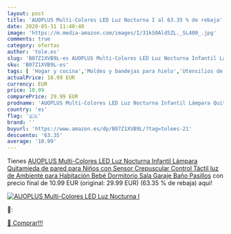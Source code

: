 ```yaml
---
layout: post
title: 'AUOPLUS Multi-Colores LED Luz Nocturna I al 63.35 % de rebaja'
date: 2020-05-31 11:40:40
image: 'https://m.media-amazon.com/images/I/31kS0Ald5ZL._SL400_.jpg'
comments: true
category: ofertas
author: 'tole.es'
slug: 'B07Z1XVB9L-es AUOPLUS Multi-Colores LED Luz Nocturna Infantil Lámpara...'
sku: 'B07Z1XVB9L-es'
tags: [ 'Hogar y cocina','Moldes y bandejas para hielo','Utensilios de bar','Utensilios de cocina','bebé', ]
actualPrice: 10.99 EUR
currency: EUR
price: 10.99
comparePrice: 29.99 EUR
prodname: 'AUOPLUS Multi-Colores LED Luz Nocturna Infantil Lámpara Quitamieda de pared para Niños con Sensor Crepuscular Control Táctil luz de Ambiente para Habitación Bebé Dormitorio Sala Garaje Baño Pasillos'
country: 'es'
flag: '🇪🇸'
brand: ''
buyurl: 'https://www.amazon.es/dp/B07Z1XVB9L/?tag=tolees-21'
descuento: '63.35'
average: '10.99'
---
```


Tienes [AUOPLUS Multi-Colores LED Luz Nocturna Infantil Lámpara Quitamieda de pared para Niños con Sensor Crepuscular Control Táctil luz de Ambiente para Habitación Bebé Dormitorio Sala Garaje Baño Pasillos](https://www.amazon.es/dp/B07Z1XVB9L/?tag=tolees-21) con precio final de  10.99 EUR (original: 29.99 EUR) (63.35 %  de rebaja) aqui!

[![AUOPLUS Multi-Colores LED Luz Nocturna I](https://m.media-amazon.com/images/I/31kS0Ald5ZL._SL400_.jpg)](https://www.amazon.es/dp/B07Z1XVB9L/?tag=tolees-21)

🔎:


[🛒 Comprar!!!](https://www.amazon.es/dp/B07Z1XVB9L/?tag=tolees-21)
